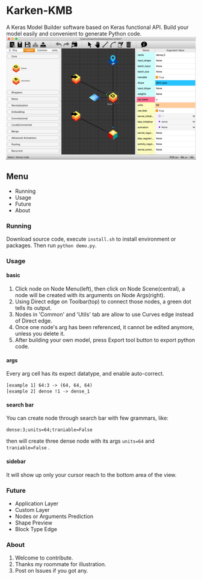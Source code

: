 # Karken-KMB
A Keras Model Builder software based on Keras functional API. Build your model easily and convenient to generate Python code.
![cover](https://github.com/ShawnHXH/Karken-KMB/blob/master/readme/pic-1.png)

## Menu
- Running
- Usage
- Future
- About

### Running
Download source code, execute `install.sh` to install environment or packages. Then run `python demo.py`.

### Usage
#### basic
1. Click node on Node Menu(left), then click on Node Scene(central), a node will be created with its arguments on Node Args(right).
2. Using Direct edge on Toolbar(top) to connect those nodes, a green dot tells its output.
3. Nodes in 'Common' and 'Utils' tab are allow to use Curves edge instead of Direct edge.
4. Once one node's arg has been referenced, it cannot be edited anymore, unless you delete it.
5. After building your own model, press Export tool button to export python code.
#### args
Every arg cell has its expect datatype, and enable auto-correct.
```
[example 1] 64:3 -> (64, 64, 64)
[example 2] dense !1 -> dense_1
```
#### search bar
You can create node through search bar with few grammars, like:
```
dense:3;units=64;traniable=False
```
then will create three dense node with its args `units=64` and `traniable=False` .
#### sidebar
It will show up only your cursor reach to the bottom area of the view.

### Future
- Application Layer
- Custom Layer
- Nodes or Arguments Prediction
- Shape Preview
- Block Type Edge

### About
1. Welcome to contribute.
2. Thanks my roommate for illustration.
3. Post on Issues if you got any.
